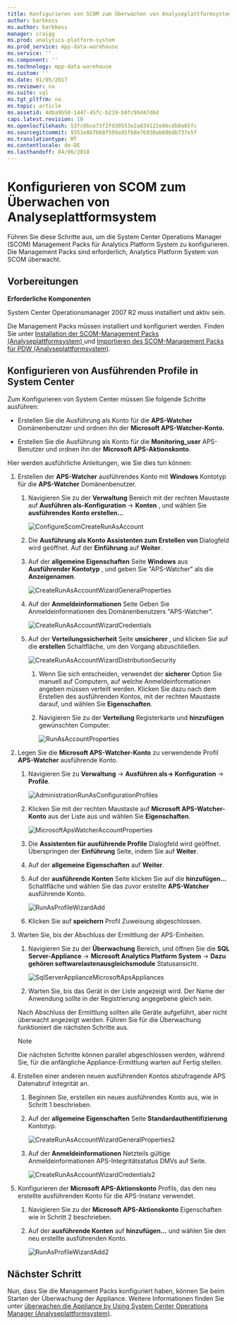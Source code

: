 ```yaml
---
title: Konfigurieren von SCOM zum Überwachen von Analyseplattformsystem
author: barbkess
ms.author: barbkess
manager: craigg
ms.prod: analytics-platform-system
ms.prod_service: mpp-data-warehouse
ms.service: ''
ms.component: ''
ms.technology: mpp-data-warehouse
ms.custom: ''
ms.date: 01/05/2017
ms.reviewer: na
ms.suite: sql
ms.tgt_pltfrm: na
ms.topic: article
ms.assetid: 4dba9b50-1447-45fc-b219-b9fc99d47d8d
caps.latest.revision: 10
ms.openlocfilehash: 53fc0bce73f2fd30553e2a834122e86cdb0a65fc
ms.sourcegitcommit: 9351e8b7b68f599a95fb8e76930ab886db737e5f
ms.translationtype: MT
ms.contentlocale: de-DE
ms.lasthandoff: 04/06/2018
---
```

# <a name="configure-scom-to-monitor-analytics-platform-system"></a>Konfigurieren von SCOM zum Überwachen von Analyseplattformsystem
Führen Sie diese Schritte aus, um die System Center Operations Manager (SCOM) Management Packs für Analytics Platform System zu konfigurieren. Die Management Packs sind erforderlich, Analytics Platform System von SCOM überwacht.  
  
## <a name="BeforeBegin"></a>Vorbereitungen  
**Erforderliche Komponenten**  
  
System Center Operationsmanager 2007 R2 muss installiert und aktiv sein.  
  
Die Management Packs müssen installiert und konfiguriert werden. Finden Sie unter [Installation der SCOM-Management Packs &#40;Analyseplattformsystem&#41; ](install-the-scom-management-packs.md) und [Importieren des SCOM-Management Packs für PDW &#40;Analyseplattformsystem&#41;](import-the-scom-management-pack-for-pdw.md).  
  
## <a name="ConfigureRunAsProfile"></a>Konfigurieren von Ausführenden Profile in System Center  
Zum Konfigurieren von System Center müssen Sie folgende Schritte ausführen:  
  
-   Erstellen Sie die Ausführung als Konto für die **APS-Watcher** Domänenbenutzer und ordnen ihn der **Microsoft APS-Watcher-Konto.**  
  
-   Erstellen Sie die Ausführung als Konto für die **Monitoring_user** APS-Benutzer und ordnen ihn der **Microsoft APS-Aktionskonto**.  
  
Hier werden ausführliche Anleitungen, wie Sie dies tun können:  
  
1.  Erstellen der **APS-Watcher** ausführendes Konto mit **Windows** Kontotyp für die **APS-Watcher** Domänenbenutzer.  
  
    1.  Navigieren Sie zu der **Verwaltung** Bereich mit der rechten Maustaste auf **Ausführen als-Konfiguration** -> **Konten** , und wählen Sie **ausführendes Konto erstellen...**  
  
        ![ConfigureScomCreateRunAsAccount](./media/configure-scom-to-monitor-analytics-platform-system/ConfigureScomCreateRunAsAccount.png "ConfigureScomCreateRunAsAccount")  
  
    2.  Die **Ausführung als Konto Assistenten zum Erstellen von** Dialogfeld wird geöffnet. Auf der **Einführung** auf **Weiter**.  
  
    3.  Auf der **allgemeine Eigenschaften** Seite **Windows** aus **Ausführender Kontotyp** , und geben Sie "APS-Watcher" als die **Anzeigenamen**.  
  
        ![CreateRunAsAccountWizardGeneralProperties](./media/configure-scom-to-monitor-analytics-platform-system/CreateRunAsAccountWizardGeneralProperties.png "CreateRunAsAccountWizardGeneralProperties")  
  
    4.  Auf der **Anmeldeinformationen** Seite Geben Sie Anmeldeinformationen des Domänenbenutzers "APS-Watcher".  
  
        ![CreateRunAsAccountWizardCredentials](./media/configure-scom-to-monitor-analytics-platform-system/CreateRunAsAccountWizardCredentials.png "CreateRunAsAccountWizardCredentials")  
  
    5.  Auf der **Verteilungssicherheit** Seite **unsicherer** , und klicken Sie auf die **erstellen** Schaltfläche, um den Vorgang abzuschließen.  
  
        ![CreateRunAsAccountWizardDistributionSecurity](./media/configure-scom-to-monitor-analytics-platform-system/CreateRunAsAccountWizardDistributionSecurity.png "CreateRunAsAccountWizardDistributionSecurity")  
  
        1.  Wenn Sie sich entscheiden, verwendet der **sicherer** Option Sie manuell auf Computern, auf welche Anmeldeinformationen angeben müssen verteilt werden. Klicken Sie dazu nach dem Erstellen des ausführenden Kontos, mit der rechten Maustaste darauf, und wählen Sie **Eigenschaften**.  
  
        2.  Navigieren Sie zu der **Verteilung** Registerkarte und **hinzufügen** gewünschten Computer.  
  
            ![RunAsAccountProperties](./media/configure-scom-to-monitor-analytics-platform-system/RunAsAccountProperties.png "RunAsAccountProperties")  
  
2.  Legen Sie die **Microsoft APS-Watcher-Konto** zu verwendende Profil **APS-Watcher** ausführende Konto.  
  
    1.  Navigieren Sie zu **Verwaltung** -> **Ausführen als-> Konfiguration** -> **Profile**.  
  
        ![AdministrationRunAsConfigurationProfiles](./media/configure-scom-to-monitor-analytics-platform-system/AdministrationRunAsConfigurationProfiles.png "AdministrationRunAsConfigurationProfiles")  
  
    2.  Klicken Sie mit der rechten Maustaste auf **Microsoft APS-Watcher-Konto** aus der Liste aus und wählen Sie **Eigenschaften**.  
  
        ![MicrosoftApsWatcherAccountProperties](./media/configure-scom-to-monitor-analytics-platform-system/MicrosoftApsWatcherAccountProperties.png "MicrosoftApsWatcherAccountProperties")  
  
    3.  Die **Assistenten für ausführende Profile** Dialogfeld wird geöffnet. Überspringen der **Einführung** Seite, indem Sie auf **Weiter**.  
  
    4.  Auf der **allgemeine Eigenschaften** auf **Weiter**.  
  
    5.  Auf der **ausführende Konten** Seite klicken Sie auf die **hinzufügen...** Schaltfläche und wählen Sie das zuvor erstellte **APS-Watcher** ausführende Konto.  
  
        ![RunAsProfileWizardAdd](./media/configure-scom-to-monitor-analytics-platform-system/RunAsProfileWizardAdd.png "RunAsProfileWizardAdd")  
  
    6.  Klicken Sie auf **speichern** Profil Zuweisung abgeschlossen.  
  
3.  Warten Sie, bis der Abschluss der Ermittlung der APS-Einheiten.  
  
    1.  Navigieren Sie zu der **Überwachung** Bereich, und öffnen Sie die **SQL Server-Appliance** -> **Microsoft Analytics Platform System**  ->   **Dazu gehören softwarelastenausgleichsmodule** Statusansicht.  
  
        ![SqlServerApplianceMicrosoftApsAppliances](./media/configure-scom-to-monitor-analytics-platform-system/SqlServerApplianceMicrosoftApsAppliances.png "SqlServerApplianceMicrosoftApsAppliances")  
  
    2.  Warten Sie, bis das Gerät in der Liste angezeigt wird. Der Name der Anwendung sollte in der Registrierung angegebene gleich sein.  
  
    Nach Abschluss der Ermittlung sollten alle Geräte aufgeführt, aber nicht überwacht angezeigt werden. Führen Sie für die Überwachung funktioniert die nächsten Schritte aus.  
  
    > [!NOTE]  
    > Die nächsten Schritte können parallel abgeschlossen werden, während Sie, für die anfängliche Appliance-Ermittlung warten auf Fertig stellen.  
  
4.  Erstellen einer anderen neuen ausführenden Kontos abzufragende APS Datenabruf Integrität an.  
  
    1.  Beginnen Sie, erstellen ein neues ausführendes Konto aus, wie in Schritt 1 beschrieben.  
  
    2.  Auf der **allgemeine Eigenschaften** Seite **Standardauthentifizierung** Kontotyp.  
  
        ![CreateRunAsAccountWizardGeneralProperties2](./media/configure-scom-to-monitor-analytics-platform-system/CreateRunAsAccountWizardGeneralProperties2.png "CreateRunAsAccountWizardGeneralProperties2")  
  
    3.  Auf der **Anmeldeinformationen** Netzteils gültige Anmeldeinformationen APS-Integritätsstatus DMVs auf Seite.  
  
        ![CreateRunAsAccountWizardCredentials2](./media/configure-scom-to-monitor-analytics-platform-system/CreateRunAsAccountWizardCredentials2.png "CreateRunAsAccountWizardCredentials2")  
  
5.  Konfigurieren der **Microsoft APS-Aktionskonto** Profils, das den neu erstellte ausführenden Konto für die APS-Instanz verwendet.  
  
    1.  Navigieren Sie zu der **Microsoft APS-Aktionskonto** Eigenschaften wie in Schritt 2 beschrieben.  
  
    2.  Auf der **ausführende Konten** auf **hinzufügen...** und wählen Sie den neu erstellte ausführenden Konto.  
  
        ![RunAsProfileWizardAdd2](./media/configure-scom-to-monitor-analytics-platform-system/RunAsProfileWizardAdd2.png "RunAsProfileWizardAdd2")  
  
## <a name="next-step"></a>Nächster Schritt  
Nun, dass Sie die Management Packs konfiguriert haben, können Sie beim Starten der Überwachung der Appliance. Weitere Informationen finden Sie unter [überwachen die Appliance by Using System Center Operations Manager &#40;Analyseplattformsystem&#41;](monitor-the-appliance-by-using-system-center-operations-manager.md).  
  
<!-- MISSING LINKS ## See Also  
[Common Metadata Query Examples &#40;SQL Server PDW&#41;](../sqlpdw/common-metadata-query-examples-sql-server-pdw.md)  -->  
  
